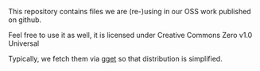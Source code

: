 This repository contains files we are (re-)using in our OSS work published on github.

Feel free to use it as well, it is licensed under Creative Commons Zero v1.0 Universal

Typically, we fetch them via [gget](https://github.com/tegonal/gget) so that distribution is simplified.